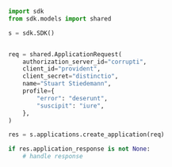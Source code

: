 <!-- Start SDK Example Usage -->
```python
import sdk
from sdk.models import shared

s = sdk.SDK()


req = shared.ApplicationRequest(
    authorization_server_id="corrupti",
    client_id="provident",
    client_secret="distinctio",
    name="Stuart Stiedemann",
    profile={
        "error": "deserunt",
        "suscipit": "iure",
    },
)

res = s.applications.create_application(req)

if res.application_response is not None:
    # handle response
```
<!-- End SDK Example Usage -->